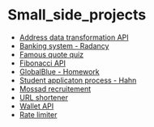 # Small_side_projects

<ul>
  <li><a href="https://github.com/aramzham/Small_side_projects/tree/main/AddressDataTransformationAPI">Address data transformation API</a></li>
  <li><a href="https://github.com/aramzham/Small_side_projects/tree/main/BankingSystemTest_Radancy">Banking system - Radancy</a></li>
  <li><a href="https://github.com/aramzham/Small_side_projects/tree/main/FamousQuoteQuiz">Famous quote quiz</a></li>
  <li><a href="https://github.com/aramzham/Small_side_projects/tree/main/Fibonacci_Api">Fibonacci API</a></li>
  <li><a href="https://github.com/aramzham/Small_side_projects/tree/main/GlobalBlueHomework">GlobalBlue - Homework</a></li>
  <li><a href="https://github.com/aramzham/Small_side_projects/tree/main/Hahn.ApplicatonProcess">Student applicaton process - Hahn</a></li>
  <li><a href="https://github.com/aramzham/Small_side_projects/tree/main/Mossad_recruitement">Mossad recruitement</a></li>
  <li><a href="https://github.com/aramzham/Small_side_projects/tree/main/UrlShortener">URL shortener</a></li>
  <li><a href="https://github.com/aramzham/Small_side_projects/tree/main/WalletApi">Wallet API</a></li>
  <li><a href="https://github.com/aramzham/Small_side_projects/tree/main/rate-limiter">Rate limiter</a></li>
</ul>
